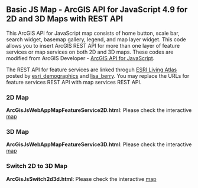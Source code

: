 ## Basic JS Map - ArcGIS API for JavaScript 4.9 for 2D and 3D Maps with REST API

This ArcGIS API for JavaScript map consists of home button, scale bar, search widget, basemap gallery, legend, and map layer widget. This code allows you to insert ArcGIS REST API for more than one layer of feature services or map services on both 2D and 3D maps.  These codes are modified from ArcGIS Developer - [ArcGIS API for JavaScript](https://developers.arcgis.com/javascript/latest/sample-code/index.html).
  
The REST API for feature services are linked throguh [ESRI Living Atlas]("https://livingatlas.arcgis.com/en/") posted by [esri_demographics](https://www.arcgis.com/home/search.html?q=owner%3Aesri_demographics&start=1&sortOrder=true&sortField=relevance#content") and [lisa_berry]("https://www.arcgis.com/home/search.html?q=owner%3Alisa_berry&restrict=false&start=1&sortOrder=true&sortField=relevance"). You may replace the URLs for feature services REST API with map services REST API.


### 2D Map

**ArcGisJsWebAppMapFeatureService2D.html**: Please check the interactive [map](https://datalatitude.neocities.org/ArcGisJsWebAppMapFeatureService2D.html)  


### 3D Map

**ArcGisJsWebAppMapFeatureService3D.html**: Please check the interactive [map](https://datalatitude.neocities.org/ArcGisJsWebAppMapFeatureService3D.html)   


### Switch 2D to 3D Map

**ArcGisJsSwitch2d3d.html**: 
Please check the interactive [map](https://datalatitude.neocities.org/ArcGisJsSwitch2d3d.html)   

